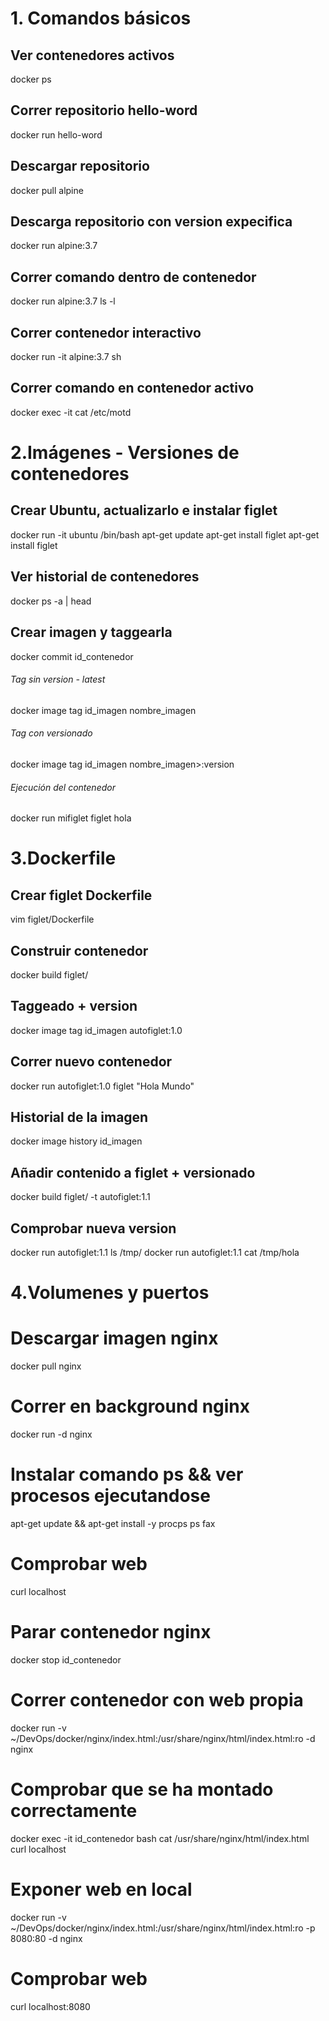 # 1. Comandos básicos 

## Ver contenedores activos
docker ps

## Correr repositorio hello-word
docker run hello-word

## Descargar repositorio
docker pull alpine

## Descarga repositorio con version expecifica
docker run alpine:3.7

## Correr comando dentro de contenedor
docker run alpine:3.7 ls -l

## Correr contenedor interactivo 
docker run -it alpine:3.7 sh

## Correr comando en contenedor activo
docker exec -it <id contenedor> cat /etc/motd

# 2.Imágenes - Versiones de contenedores

## Crear Ubuntu, actualizarlo e instalar figlet
docker run -it ubuntu /bin/bash
apt-get update
apt-get install figlet
apt-get install figlet

## Ver historial de contenedores
docker ps -a | head

## Crear imagen y taggearla
docker commit id_contenedor
###### Tag sin version - latest
docker image tag id_imagen nombre_imagen
###### Tag con versionado 
docker image tag id_imagen nombre_imagen>:version
###### Ejecución del contenedor
docker run mifiglet figlet hola

# 3.Dockerfile

## Crear figlet Dockerfile
vim figlet/Dockerfile
## Construir contenedor
docker build figlet/
## Taggeado + version 
docker image tag id_imagen autofiglet:1.0
## Correr nuevo contenedor 
docker run autofiglet:1.0 figlet "Hola Mundo"
## Historial de la imagen
docker image  history  id_imagen

## Añadir contenido a figlet + versionado
docker build figlet/ -t autofiglet:1.1
## Comprobar nueva version
docker run autofiglet:1.1 ls /tmp/
docker run autofiglet:1.1 cat /tmp/hola

# 4.Volumenes y puertos

# Descargar imagen nginx
docker pull nginx
# Correr en background nginx
docker run -d nginx
# Instalar comando ps && ver procesos ejecutandose
apt-get update && apt-get install -y procps
ps fax
# Comprobar web
curl localhost
# Parar contenedor nginx
docker stop id_contenedor

# Correr contenedor con web propia 
docker run -v ~/DevOps/docker/nginx/index.html:/usr/share/nginx/html/index.html:ro -d nginx
# Comprobar que se ha montado correctamente
docker exec -it id_contenedor bash
cat /usr/share/nginx/html/index.html 
curl localhost

# Exponer web en local 
docker run -v ~/DevOps/docker/nginx/index.html:/usr/share/nginx/html/index.html:ro -p 8080:80 -d nginx
# Comprobar web
curl localhost:8080
